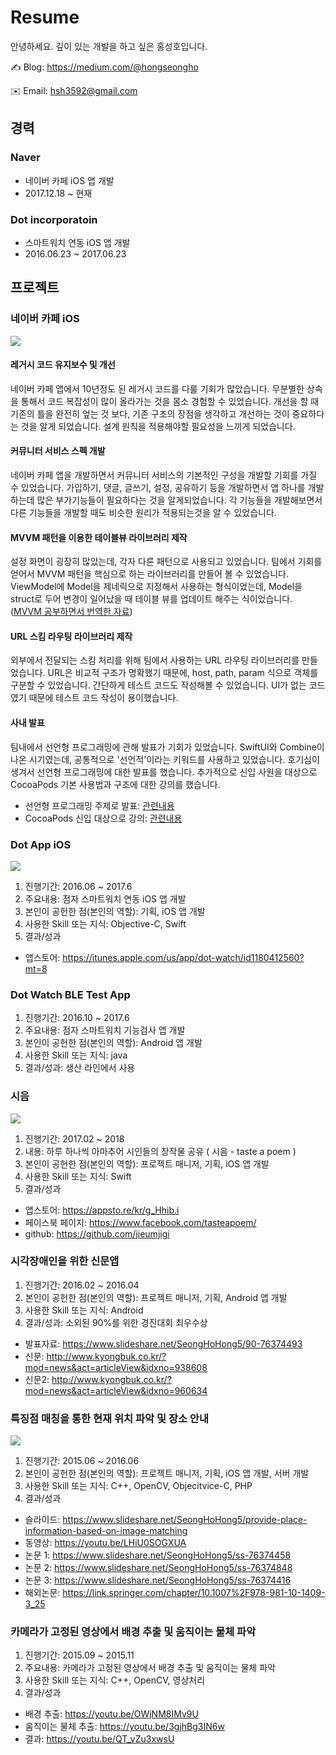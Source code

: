 # Resume

안녕하세요. 깊이 있는 개발을 하고 싶은 홍성호입니다.

✍️ Blog: https://medium.com/@hongseongho

✉️ Email: hsh3592@gmail.com

## 경력
### Naver
* 네이버 카페 iOS 앱 개발
* 2017.12.18 ~ 현재

### Dot incorporatoin
* 스마트워치 연동 iOS 앱 개발
* 2016.06.23 ~ 2017.06.23

## 프로젝트

### 네이버 카페 iOS
<img src="Image/naverCafe.png">

#### 레거시 코드 유지보수 및 개선
네이버 카페 앱에서 10년정도 된 레거시 코드를 다룰 기회가 많았습니다. 무분별한 상속을 통해서 코드 복잡성이 많이 올라가는 것을 몸소 경험할 수 있었습니다. 개선을 할 때 기존의 틀을 완전히 엎는 것 보다, 기존 구조의 장점을 생각하고 개선하는 것이 중요하다는 것을 알게 되었습니다. 설계 원칙을 적용해야할 필요성을 느끼게 되었습니다.

#### 커뮤니터 서비스 스펙 개발
네이버 카페 앱을 개발하면서 커뮤니터 서비스의 기본적인 구성을 개발할 기회를 가질 수 있었습니다. 가입하기, 댓글, 글쓰기, 설정, 공유하기 등을 개발하면서 앱 하나를 개발하는데 많은 부가기능들이 필요하다는 것을 알게되었습니다. 각 기능들을 개발해보면서 다른 기능들을 개발할 때도 비슷한 원리가 적용되는것을 알 수 있었습니다.

#### MVVM 패턴을 이용한 테이블뷰 라이브러리 제작
설정 화면이 굉장히 많았는데, 각자 다른 패턴으로 사용되고 있었습니다. 팀에서 기회를 얻어서 MVVM 패턴을 핵심으로 하는 라이브러리를 만들어 볼 수 있었습니다. ViewModel에 Model을 제네릭으로 지정해서 사용하는 형식이었는데, Model을 struct로 두어 변경이 일어났을 때 테이블 뷰를 업데이트 해주는 식이었습니다. ([MVVM 공부하면서 번역한 자료](https://medium.com/@hongseongho/%EC%A0%95%EB%A6%AC-better-user-and-developer-experiences-from-windows-forms-to-wpf-with-mvvm-a381a26837d))

#### URL 스킴 라우팅 라이브러리 제작
외부에서 전달되는 스킴 처리를 위해 팀에서 사용하는 URL 라우팅 라이브러리를 만들었습니다. URL은 비교적 구조가 명확했기 때문에, host, path, param 식으로 객체를 구분할 수 있었습니다. 간단하게 테스트 코드도 작성해볼 수 있었습니다. UI가 없는 코드였기 때문에 테스트 코드 작성이 용이했습니다.

#### 사내 발표
팀내에서 선언형 프로그래밍에 관해 발표가 기회가 있었습니다. SwiftUI와 Combine이 나온 시기였는데, 공통적으로 '선언적'이라는 키워드를 사용하고 있었습니다. 호기심이 생겨서 선언형 프로그래밍에 대한 발표를 했습니다. 추가적으로 신입 사원을 대상으로 CocoaPods 기본 사용법과 구조에 대한 강의를 했습니다.

* 선언형 프로그래밍 주제로 발표: [관련내용](https://medium.com/@hongseongho/%EC%84%A0%EC%96%B8%ED%98%95-%ED%94%84%EB%A1%9C%EA%B7%B8%EB%9E%98%EB%B0%8D-%EC%95%8C%EC%95%84%EB%B3%B4%EA%B8%B0-1d8247342f17) 
* CocoaPods 신입 대상으로 강의: [관련내용](https://medium.com/@hongseongho/cocoapods-%EC%82%AC%EC%9A%A9%EB%B2%95%EA%B3%BC-%ED%8C%8C%EC%9D%BC%EA%B5%AC%EC%A1%B0-c0ea2ef362d6)

### Dot App iOS
<img src="Image/DotWatchApp.png">

1) 진행기간: 2016.06 ~ 2017.6
2) 주요내용: 점자 스마트워치 연동 iOS 앱 개발
3) 본인이 공헌한 점(본인의 역할): 기획, iOS 앱 개발
4) 사용한 Skill 또는 지식: Objective-C, Swift
5) 결과/성과
* 앱스토어: https://itunes.apple.com/us/app/dot-watch/id1180412560?mt=8

### Dot Watch BLE Test App
1) 진행기간: 2016.10 ~ 2017.6
2) 주요내용: 점자 스마트워치 기능검사 앱 개발
3) 본인이 공헌한 점(본인의 역할): Android 앱 개발
4) 사용한 Skill 또는 지식: java
5) 결과/성과: 생산 라인에서 사용

### 시음
<img src="Image/sieum.png">

1) 진행기간: 2017.02 ~ 2018
2) 내용: 하루 하나씩 아마추어 시인들의 창작물 공유 ( 시음 - taste a poem )
3) 본인이 공헌한 점(본인의 역할): 프로젝트 매니저, 기획, iOS 앱 개발
4) 사용한 Skill 또는 지식: Swift
5) 결과/성과
* 앱스토어: https://appsto.re/kr/g_Hhib.i
* 페이스북 페이지: https://www.facebook.com/tasteapoem/
* github: https://github.com/jieumjigi

### 시각장애인을 위한 신문앱
1) 진행기간: 2016.02 ~ 2016.04
2) 본인이 공헌한 점(본인의 역할): 프로젝트 매니저, 기획, Android 앱 개발
3) 사용한 Skill 또는 지식: Android
4) 결과/성과: 소외된 90%를 위한 경진대회 최우수상
* 발표자료: https://www.slideshare.net/SeongHoHong5/90-76374493
* 신문: http://www.kyongbuk.co.kr/?mod=news&act=articleView&idxno=938608 
* 신문2: http://www.kyongbuk.co.kr/?mod=news&act=articleView&idxno=960634

### 특징점 매칭을 통한 현재 위치 파악 및 장소 안내
<img src="Image/Pre-extraction_of_Features_and_Environment_Variable-based_Database_Filtering_for_Fast_Image_Matching_on_Mobile.png">

1) 진행기간: 2015.06 ~ 2016.06
2) 본인이 공헌한 점(본인의 역할): 프로젝트 매니저, 기획, iOS 앱 개발, 서버 개발
3) 사용한 Skill 또는 지식: C++, OpenCV, Objecitvice-C, PHP
4) 결과/성과
* 슬라이드: https://www.slideshare.net/SeongHoHong5/provide-place-information-based-on-image-matching
* 동영상: https://youtu.be/LHiU0SOGXUA
* 논문 1: https://www.slideshare.net/SeongHoHong5/ss-76374458
* 논문 2: https://www.slideshare.net/SeongHoHong5/ss-76374848
* 논문 3: https://www.slideshare.net/SeongHoHong5/ss-76374416
* 해외논문: https://link.springer.com/chapter/10.1007%2F978-981-10-1409-3_25


### 카메라가 고정된 영상에서 배경 추출 및 움직이는 물체 파악
1) 진행기간: 2015.09 ~ 2015.11
2) 주요내용: 카메라가 고정된 영상에서 배경 추출 및 움직이는 물체 파악 
3) 사용한 Skill 또는 지식: C++, OpenCV, 영상처리
4) 결과/성과
* 배경 추출: https://youtu.be/OWjNM8IMv9U
* 움직이는 물체 추출: https://youtu.be/3gjhBg3IN6w
* 결과: https://youtu.be/QT_vZu3xwsU
